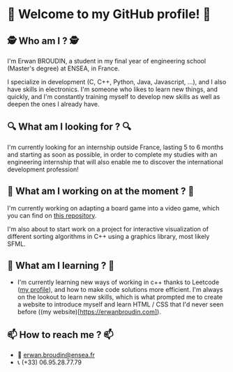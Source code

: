 # 👋 Welcome to my GitHub profile! 👋

## 🕵️ Who am I ? 🕵️
I'm Erwan BROUDIN, a student in my final year of engineering school (Master's degree) at ENSEA, in France.

I specialize in development (C, C++, Python, Java, Javascript, ...), and I also have skills in electronics. I'm someone who likes to learn new things, and quickly, and I'm constantly training myself to develop new skills as well as deepen the ones I already have.

## 🔍 What am I looking for ? 🔍
I'm currently looking for an internship outside France, lasting 5 to 6 months and starting as soon as possible, in order to complete my studies with an engineering internship that will also enable me to discover the international development profession!

## 🔭 What am I working on at the moment ? 🔭
 I'm currently working on adapting a board game into a video game, which you can find on [this repository](https://github.com/Erwan-BR/PLT).

 I'm also about to start work on a project for interactive visualization of different sorting algorithms in C++ using a graphics library, most likely SFML.

## 🌱 What am I learning ? 🌱

-  I'm currently learning new ways of working in c++ thanks to Leetcode ([my profile](https://leetcode.com/Erwan-Br/)), and how to make code solutions more efficient. I'm always on the lookout to learn new skills, which is what prompted me to create a website to introduce myself and learn HTML / CSS that I'd never seen before ((my website)[https://erwanbroudin.com]).

## 📫 How to reach me ? 📫

- 📧 erwan.broudin@ensea.fr
- 📞 (+33) 06.95.28.77.79

<!--
**Erwan-BR/Erwan-BR** is a ✨ _special_ ✨ repository because its `README.md` (this file) appears on your GitHub profile.

Here are some ideas to get you started:

- 👯 I’m looking to collaborate on ...
- 🤔 I’m looking for help with ...
- 💬 Ask me about ...

- 😄 Pronouns: ...
- ⚡ Fun fact: ...
-->

